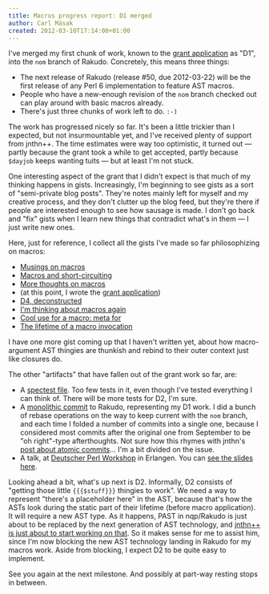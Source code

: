 ```yaml
---
title: Macros progress report: D1 merged
author: Carl Mäsak
created: 2012-03-10T17:14:00+01:00
---
```

I've merged my first chunk of work, known to the [grant application](http://news.perlfoundation.org/2011/09/hague-grant-application-implem.html) as "D1", into the `nom` branch of Rakudo. Concretely, this means three things:

* The next release of Rakudo (release #50, due 2012-03-22) will be the first release of any Perl 6 implementation to feature AST macros.
* People who have a new-enough revision of the `nom` branch checked out can play around with basic macros already.
* There's just three chunks of work left to do. `:-)`

The work has progressed nicely so far. It's been a little trickier than I expected, but not insurmountable yet, and I've received plenty of support from jnthn++. The time estimates were way too optimistic, it turned out &mdash; partly because the grant took a while to get accepted, partly because  `$dayjob` keeps wanting tuits &mdash; but at least I'm not stuck.

One interesting aspect of the grant that I didn't expect is that much of my thinking happens in gists. Increasingly, I'm beginning to see gists as a sort of "semi-private blog posts". They're notes mainly left for myself and my creative process, and they don't clutter up the blog feed, but they're there if people are interested enough to see how sausage is made. I don't go back and "fix" gists when I learn new things that contradict what's in them &mdash; I just write new ones.

Here, just for reference, I collect all the gists I've made so far philosophizing on macros:

* [Musings on macros](https://gist.github.com/1148915)
* [Macros and short-circuiting](https://gist.github.com/1149126)
* [More thoughts on macros](https://gist.github.com/1156662)
* (at this point, I wrote the [grant application](http://news.perlfoundation.org/2011/09/hague-grant-application-implem.html))
* [D4, deconstructed](https://gist.github.com/1293853)
* [I'm thinking about macros again](https://gist.github.com/1548053)
* [Cool use for a macro: meta for](https://gist.github.com/1809356)
* [The lifetime of a macro invocation](https://gist.github.com/1853560)

I have one more gist coming up that I haven't written yet, about how macro-argument AST thingies are thunkish and rebind to their outer context just like closures do.

The other "artifacts" that have fallen out of the grant work so far, are:

* A [spectest file](https://github.com/perl6/roast/blob/7bbd58b13e8cd7c692ad8d6730159b311b8dedd3/S06-macros/macros-d1.t). Too few tests in it, even though I've tested everything I can think of. There will be more tests for D2, I'm sure.
* A [monolithic commit](https://github.com/rakudo/rakudo/commit/e29b2f18665dd3bd5aa31692317f64713d789a7a) to Rakudo, representing my D1 work. I did a bunch of rebase operations on the way to keep current with the `nom` branch, and each time I folded a number of commits into a single one, because I considered most commits after the original one from September to be "oh right"-type afterthoughts. Not sure how this rhymes with jnthn's [post about atomic commits](http://blog.edument.se/2012/03/09/love-your-version-history-and-itll-love-you-back/)... I'm a bit divided on the issue.
* A talk, at [Deutscher Perl Workshop](http://conferences.yapceurope.org/gpw2012/) in Erlangen. You can [see the slides here](http://masak.org/carl/gpw-2012-macros/talk.pdf).

Looking ahead a bit, what's up next is D2. Informally, D2 consists of "getting those little `{{{$stuff}}}` thingies to work". We need a way to represent "there's a placeholder here" in the AST, because that's how the ASTs look during the static part of their lifetime (before macro application). It will require a new AST type. As it happens, PAST in nqp/Rakudo is just about to be replaced by the next generation of AST technology, and [jnthn++ is just about to start working on that](http://6guts.wordpress.com/2012/03/09/meta-programming-slides-and-some-rakudo-news/). So it makes sense for me to assist him, since I'm now blocking the new AST technology landing in Rakudo for my macros work. Aside from blocking, I expect D2 to be quite easy to implement.

See you again at the next milestone. And possibly at part-way resting stops in between.
